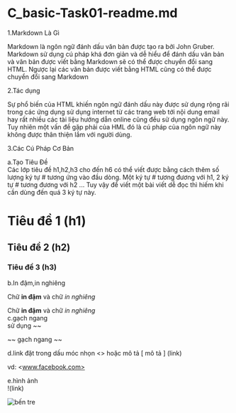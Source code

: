 # C_basic-Task01-readme.md
1.Markdown Là Gì  


Markdown là ngôn ngữ đánh dấu văn bản được tạo ra bởi John Gruber. Markdown sử dụng cú pháp khá đơn giản và dễ hiểu để đánh dấu văn bản và văn bản được viết bằng Markdown sẽ có thể được chuyển đổi sang HTML. Ngược lại các văn bản được viết bằng HTML cũng có thể được chuyển đổi sang Markdown  


2.Tác dụng  

Sự phổ biến của HTML khiến ngôn ngữ đánh dấu này được sử dụng rộng rãi trong các ứng dụng sử dụng internet từ các trang web tới nội dung email hay rất nhiều các tài liệu hướng dẫn online cũng đều sử dụng ngôn ngữ này. Tuy nhiên một vấn đề gặp phải của HML đó là cú pháp của ngôn ngữ này không được thân thiện lắm với người dùng.  


3.Các Cú Pháp Cơ Bản

a.Tạo Tiêu Đề  
Các lớp tiêu đề h1,h2,h3 cho đến h6 có thể viết được bằng cách thêm số lượng ký tự # tương ứng vào đầu dòng. Một ký tự # tương đương với h1, 2 ký tự # tương đương với h2 ... Tuy vậy để viết một bài viết dễ đọc thì hiếm khi cần dùng đến quá 3 ký tự này.



# Tiêu đề 1 (h1)
## Tiêu đề 2 (h2)
### Tiêu đề 3 (h3)
b.In đậm,in nghiêng

Chữ <strong>in đậm</strong> và chữ <em>in nghiêng</em>

Chữ **in đậm** và chữ *in nghiêng*  
c.gạch ngang  
sử dụng ~~  

~~ gạch ngang ~~

d.link
đặt trong dấu móc nhọn <> hoặc mô tả [ mô tả ] (link)    

vd: <www.facebook.com>    

e.hình ảnh  
!<img>(link)    

![bến tre](http://dulichthanhnien-ytc.com.vn/Uploads/B%E1%BA%BFn-Tre-2.jpg)



